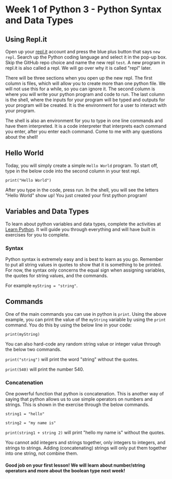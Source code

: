 # Week 1 of Python 3 - Python Syntax and Data Types

## Using Repl.it

Open up your [repl.it](repl.it) account and press the blue plus button that says ```new repl```. Search up the Python coding language and select it in the pop-up box. Skip the GitHub repo choice and name the new repl ```test```. A new program in repl.it is also called a repl. We will go over why it is called "repl" later. 

There will be three sections when you open up the new repl. The first column is files, which will allow you to create more than one python file. We will not use this for a while, so you can ignore it. The second column is where you will write your python program and code to run. The last column is the shell, where the inputs for your program will be typed and outputs for your program will be created. It is the environment for a user to interact with your program. 

The shell is also an environment for you to type in one line commands and have them interpreted. It is a code interpreter that interprets each command you enter, after you enter each command. Come to me with any questions about the shell!

## Hello World

Today, you will simply create a simple ```Hello World``` program. To start off, type in the below code into the second column in your test repl.

```print("Hello World")```

After you type in the code, press run. In the shell, you will see the letters "Hello World" show up! You just created your first python program!

## Variables and Data Types

To learn about python variables and data types, complete the activities at [Learn Python](https://www.learnpython.org/en/Variables_and_Types). It will guide you through everything and will have built in exercises for you to complete.

### Syntax

Python syntax is extremely easy and is best to learn as you go. Remember to put all string values in quotes to show that it is something to be printed. For now, the syntax only concerns the equal sign when assigning variables, the quotes for string values, and the commands.

For example ```myString = "string"```.

## Commands

One of the main commands you can use in python is ```print```. Using the above example, you can print the value of the ```myString``` variable by using the ```print``` command. You do this by using the below line in your code:

```print(myString)```

You can also hard-code any random string value or integer value through the below two commands.

```print("string")``` will print the word "string" without the quotes.

```print(540)``` will print the number 540. 

### Concatenation

One powerful function that python is concatenation. This is another way of saying that python allows us to use simple operators on numbers and strings. This is shown in the exercise through the below commands.

```string1 = "hello"```

```string2 = "my name is"```

```print(string1 + string 2)``` will print "hello my name is" without the quotes.

You cannot add integers and strings together, only integers to integers, and strings to strings. Adding (concatenating) strings will only put them together into one string, not combine them.

#### Good job on your first lesson! We will learn about number/string operators and more about the boolean type next week!
